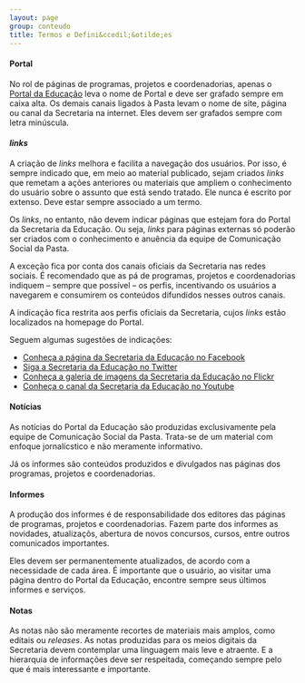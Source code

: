 ```yaml
---
layout: page
group: conteudo
title: Termos e Defini&ccedil;&otilde;es
---
```


#### Portal

No rol de p&aacute;ginas de programas, projetos e coordenadorias, apenas o [Portal da Educa&ccedil;&atilde;o](http:///www.educacao.sp.gov.br) leva o nome de Portal e deve ser grafado sempre em caixa alta. Os demais canais ligados &agrave; Pasta levam o nome de site, p&aacute;gina ou canal da Secretaria na internet. Eles devem ser grafados sempre com letra min&uacute;scula.

#### *links*

A cria&ccedil;&atilde;o de *links* melhora e facilita a navega&ccedil;&atilde;o dos usu&aacute;rios. Por isso, &eacute; sempre indicado que, em meio ao material publicado, sejam criados *links* que remetam a a&ccedil;&otilde;es anteriores ou materiais que ampliem o conhecimento do usu&aacute;rio sobre o assunto que est&aacute; sendo tratado. Ele nunca &eacute; escrito por extenso. Deve estar sempre associado a um termo.

Os *links*, no entanto, n&atilde;o devem indicar p&aacute;ginas que estejam fora do Portal da Secretaria da Educa&ccedil;&atilde;o. Ou seja, *links* para p&aacute;ginas externas s&oacute; poder&atilde;o ser criados com o conhecimento e anu&ecirc;ncia da equipe de Comunica&ccedil;&atilde;o Social da Pasta.

A exce&ccedil;&atilde;o fica por conta dos canais oficiais da Secretaria nas redes sociais. &Eacute; recomendado que as p&aacute; de programas, projetos e coordenadorias indiquem – sempre que poss&iacute;vel – os perfis, incentivando os usu&aacute;rios a navegarem e consumirem os conte&uacute;dos difundidos nesses outros canais.

A indica&ccedil;&atilde;o fica restrita aos perfis oficiais da Secretaria, cujos *links* est&atilde;o localizados na homepage do Portal.

Seguem algumas sugest&otilde;es de indica&ccedil;&otilde;es: 

* [Conheça a página da Secretaria da Educação no Facebook](https://www.facebook.com/EducaSP)
* [Siga a Secretaria da Educação no Twitter](https://twitter.com/educacaosp)
* [Conheça a galeria de imagens da Secretaria da Educação no Flickr](http://www.flickr.com/photos/educacaosp/)
* [Conheça o canal da Secretaria da Educação no Youtube](http://www.youtube.com/educacaosp)


#### Not&iacute;cias

As not&iacute;cias do Portal da Educa&ccedil;&atilde;o s&atilde;o produzidas exclusivamente pela equipe de Comunica&ccedil;&atilde;o Social da Pasta. Trata-se de um material com enfoque jornal&iacute;cstico e n&atilde;o meramente informativo.

J&aacute; os informes s&atilde;o conte&uacute;dos produzidos e divulgados nas p&aacute;ginas dos programas, projetos e coordenadorias.

#### Informes

A produ&ccedil;&atilde;o dos informes &eacute; de responsabilidade dos editores das p&aacute;ginas de programas, projetos e coordenadorias. Fazem parte dos informes as novidades, atualiza&ccedil;&otilde;s, abertura de novos concursos, cursos, entre outros comunicados importantes.

Eles devem ser permanentemente atualizados, de acordo com a necessidade de cada &aacute;rea. &Eacute; importante que o usu&aacute;rio, ao visitar uma p&aacute;gina dentro do Portal da Educa&ccedil;&atilde;o, encontre sempre seus &uacute;ltimos informes e servi&ccedil;os.

#### Notas

As notas n&atilde;o s&atilde;o meramente recortes de materiais mais amplos, como editais ou *releases*. As notas produzidas para os meios digitais da Secretaria devem contemplar uma linguagem mais leve e atraente. E a hierarquia de informa&ccedil;&otilde;es deve ser respeitada, come&ccedil;ando sempre pelo que &eacute; mais interessante e importante. 